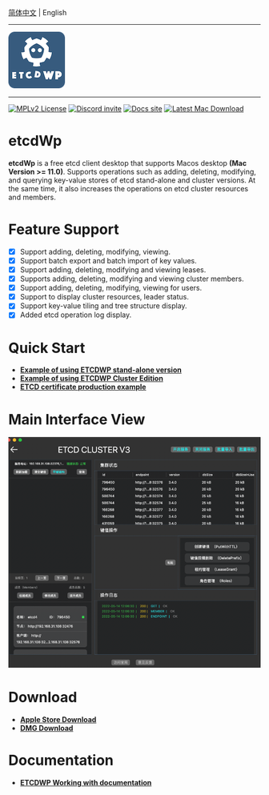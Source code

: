 [简体中文](./README.md) | English

---

![ETCDWP](arch/icon.png)

---

[![MPLv2 License][6]][7]
[![Discord invite][8]][9]
[![Docs site][5]][3]
[![Latest Mac Download][10]][2]

# etcdWp
**etcdWp** is a free etcd client desktop that supports Macos desktop **(Mac Version >= 11.0)**. Supports operations such as adding, deleting, modifying, and querying key-value stores of etcd stand-alone and cluster versions. At the same time, it also increases the operations on etcd cluster resources and members.


# Feature Support

- [X] Support adding, deleting, modifying, viewing.
- [X] Support batch export and batch import of key values. 
- [X] Support adding, deleting, modifying and viewing leases. 
- [X] Supports adding, deleting, modifying and viewing cluster members. 
- [X] Support adding, deleting, modifying, viewing for users.
- [X] Support to display cluster resources, leader status.
- [X] Support key-value tiling and tree structure display. 
- [X] Added etcd operation log display.

# Quick Start

- **[Example of using ETCDWP stand-alone version](https://github.com/workpieces/etcdWp/blob/main/test/SINGLE.md)**
- **[Example of using ETCDWP Cluster Edition](https://github.com/workpieces/etcdWp/blob/main/test/CLUSTER.md)**
- **[ETCD certificate production example](https://github.com/workpieces/etcdWp/blob/main/cert/README.md)**

# Main Interface View

![](test/none/img_4.png)

# Download

- **[Apple Store Download][1]**
- **[DMG Download][2]**

# Documentation

- **[ETCDWP Working with documentation][3]**


[1]: https://apps.apple.com/cn/app/etcdwp/id1617626187?mt=12
[2]: https://github.com/workpieces/etcdWpSite/releases
[3]: https://github.com/workpieces/etcdWp/blob/main/WIKI.md
[4]: https://github.com/workpieces/etcdWpSite/blob/main/LICENSE
[5]: https://img.shields.io/badge/Docs-Learn%20more-ffc7c7
[6]: https://img.shields.io/badge/license-MPLv2-blue.svg?style=flat-square
[7]: https://www.mozilla.org/MPL/2.0/
[8]: https://img.shields.io/badge/Discord-Come%20and%20chill-blue
[9]: https://github.com/workpieces/etcdWpSite/issues
[10]: https://img.shields.io/teamcity/https/build.syncthing.net/s/Syncthing_BuildMac.svg?style=flat-square&label=mac+build
[11]:https://github.com/workpieces/etcdWp/wiki